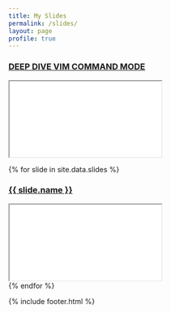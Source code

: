 ```yaml
---
title: My Slides
permalink: /slides/
layout: page
profile: true
---
```


### [DEEP DIVE VIM COMMAND MODE](./deep-dive-vim-command-mode/)
<div class="iframe-wrapper"><iframe src="./deep-dive-vim-command-mode/"></iframe></div>  

{% for slide in site.data.slides %}
<h3><a href="/slides/{{ slide.path }}/">{{ slide.name }}</a></h3>
<div class="iframe-wrapper"><iframe src="/slides/{{ slide.path }}/"></iframe></div>  
{% endfor %}

{% include footer.html %}


